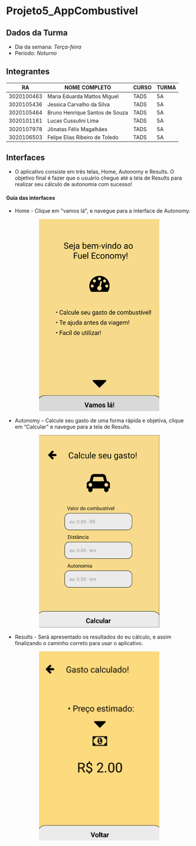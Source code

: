 # Projeto5_AppCombustivel

## Dados da Turma
* Dia da semana: *Terça-feira*
* Período: *Noturno*


## Integrantes
| RA   | NOME COMPLETO | CURSO | TURMA |
|------|---------------|-------|-------|
| 3020100463 | Maria Eduarda Mattos Miguel | TADS  | 5A    |
| 3020105436 | Jessica Carvalho da Silva | TADS  | 5A    |
| 3020105464 | Bruno Henrique Santos de Souza | TADS  | 5A |
| 3020101161 | Lucas Cussulini Lima  | TADS  | 5A   
| 3020107978 | Jônatas Félix Magalhães | TADS  | 5A  |
| 3020106503 | Felipe Elias Ribeiro de Toledo  | TADS  | 5A  |

## Interfaces 

- O aplicativo consiste em três telas, Home, Autonomy e Results. O objetivo final é fazer que o usuário chegue até a tela de Results para realizar seu cálculo de autonomia com sucesso!

#### Guia das interfaces

- Home - Clique em "vamos lá", e navegue para a interface de Autonomy.

<div align="center">
<img width="326" alt="Tela_Home" src="https://github.com/openmindtads/Projeto5_AppCombustivel/blob/main/Prints_Readme/Tela_Home.png">
</div>

- Autonomy – Calcule seu gasto de uma forma rápida e objetiva, clique em “Calcular” e navegue para a tela de Results.

<div align="center">
<img width="326" alt="Tela_Autonomy " src="https://github.com/openmindtads/Projeto5_AppCombustivel/blob/main/Prints_Readme/Tela_Autonomy.png">
</div>

- Results - Será apresentado os resultados do eu cálculo, e assim finalizando o caminho correto para usar o aplicativo.

<div align="center">
<img width="326" alt="Tela_Results" src="https://github.com/openmindtads/Projeto5_AppCombustivel/blob/main/Prints_Readme/tela_Results.png">
</div>
